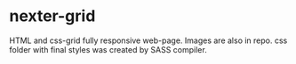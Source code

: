 ﻿# nexter-grid

HTML and css-grid fully responsive web-page. Images are also in repo. css folder with final styles was created by SASS compiler.
